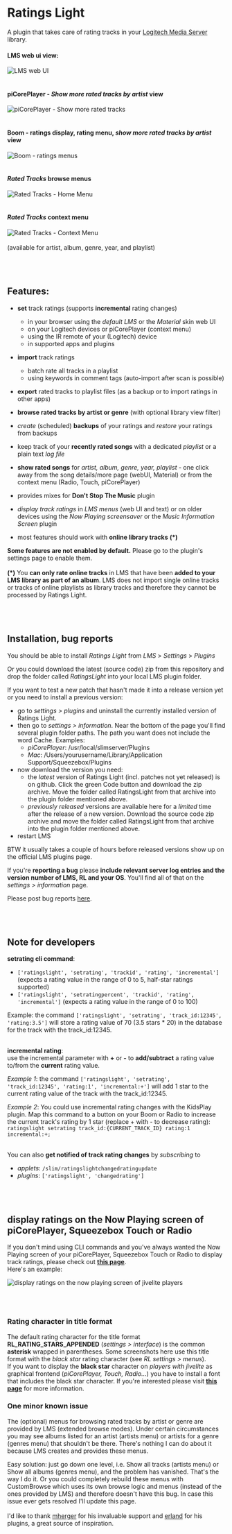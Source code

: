 Ratings Light
====

A plugin that takes care of rating tracks in your [Logitech Media Server](https://github.com/Logitech/slimserver) library.<br>

#### LMS web ui view:
![LMS web UI](screenshots/lms_webui.jpg)
<br><br>
#### piCorePlayer - *Show more rated tracks by artist* view
![piCorePlayer - Show more rated tracks](screenshots/picoreplayer_show_more_rated_tracks.jpg)
<br><br>
#### Boom - ratings display, rating menu, *show more rated tracks by artist* view
![Boom - ratings menus](screenshots/boom.jpg)
<br><br>
#### *Rated Tracks* browse menus
![Rated Tracks - Home Menu](screenshots/ratedtracksmenu.jpg)
<br><br>
#### *Rated Tracks* context menu
![Rated Tracks - Context Menu](screenshots/contextmenu_years.jpg)<br><br>
(available for artist, album, genre, year, and playlist)
<br><br><br><br>

## Features:

* **set** track ratings (supports **incremental** rating changes)
	* in your browser using the *default LMS* or the *Material* skin web UI
	* on your Logitech devices or piCorePlayer (context menu)
	* using the IR remote of your (Logitech) device
	* in supported apps and plugins

* **import** track ratings
	* batch rate all tracks in a playlist
	* using keywords in comment tags (auto-import after scan is possible)

* **export** rated tracks to playlist files (as a backup or to import ratings in other apps)
* **browse rated tracks by artist or genre** (with optional library view filter)
* *create* (scheduled) **backups** of your ratings and *restore* your ratings from backups
* keep track of your **recently rated songs** with a dedicated *playlist* or a plain text *log file*
* **show rated songs** for *artist, album, genre, year, playlist* - one click away from the song details/more page (webUI, Material) or from the context menu (Radio, Touch, piCorePlayer)
* provides mixes for **Don't Stop The Music** plugin
* *display track ratings* in *LMS menus* (web UI and text) or on older devices using the *Now Playing screensaver* or the *Music Information Screen* plugin
* most features should work with **online library tracks** **(*)**

**Some features are not enabled by default.** Please go to the plugin's settings page to enable them.<br><br>
**(*)** You **can only rate online tracks** in LMS that have been **added to your LMS library as part of an album**. LMS does not import single online tracks or tracks of online playlists as library tracks and therefore they cannot be processed by Ratings Light.
<br><br><br><br>

## Installation, bug reports

You should be able to install *Ratings Light* from *LMS* > *Settings* > *Plugins*

Or you could download the latest (source code) zip from this repository and drop the folder called *RatingsLight* into your local LMS plugin folder.

If you want to test a new patch that hasn't made it into a release version yet or you need to install a previous version:

* go to *settings > plugins* and uninstall the currently installed version of Ratings Light.
* then go to *settings > information*. Near the bottom of the page you'll find several plugin folder paths. The path you want does not include the word Cache. Examples:
    * *piCorePlayer*: /usr/local/slimserver/Plugins
    * *Mac*: /Users/yourusername/Library/Application Support/Squeezebox/Plugins
* now download the version you need:
    * the *latest* version of Ratings Light (incl. patches not yet released) is on github. Click the green Code button and download the zip archive. Move the folder called RatingsLight from that archive into the plugin folder mentioned above.
	* *previously released* versions are available here for a *limited* time after the release of a new version. Download the source code zip archive and move the folder called RatingsLight from that archive into the plugin folder mentioned above.
* restart LMS

BTW it usually takes a couple of hours before released versions show up on the official LMS plugins page.


If you're **reporting a bug** please **include relevant server log entries and the version number of LMS, RL and your OS**. You'll find all of that on the *settings > information* page.

Please post bug reports [here](https://forums.slimdevices.com/showthread.php?113344-Announce-Ratings-Light).
<br><br><br><br>


## Note for developers

**setrating cli command**:<br>
* `['ratingslight', 'setrating', 'trackid', 'rating', 'incremental']` (expects a rating value in the range of 0 to 5, half-star ratings supported)
* `['ratingslight', 'setratingpercent', 'trackid', 'rating', 'incremental']` (expects a rating value in the range of 0 to 100)


Example: the command `['ratingslight', 'setrating', 'track_id:12345', 'rating:3.5']` will store a rating value of 70 (3.5 stars * 20) in the database for the track with the track_id:12345.
<br><br>

**incremental rating**:<br>
use the incremental parameter with **+** or **-** to **add/subtract** a rating value to/from the **current** rating value.

*Example 1*: the command `['ratingslight', 'setrating', 'track_id:12345', 'rating:1', 'incremental:+']` will add 1 star to the current rating value of the track with the track_id:12345.

*Example 2*: You could use incremental rating changes with the KidsPlay plugin. Map this command to a button on your Boom or Radio to increase the current track's rating by 1 star (replace + with - to decrease rating):
`ratingslight setrating track_id:{CURRENT_TRACK_ID} rating:1 incremental:+;`
<br><br>

You can also **get notified of track rating changes** by *subscribing* to
* *applets*: `/slim/ratingslightchangedratingupdate`
* *plugins*: `['ratingslight', 'changedrating']`
<br><br><br><br>


## display ratings on the Now Playing screen of piCorePlayer, Squeezebox Touch or Radio

If you don't mind using CLI commands and you've always wanted the Now Playing screen of your piCorePlayer, Squeezebox Touch or Radio to display track ratings, please check out [**this page**](https://github.com/AF-1/sobras/tree/main/lms-nowplaying_screen_with_ratings).<br>
Here's an example:

![display ratings on the now playing screen of jivelite players](screenshots/ratings_jivelite_npscreen.jpg)


<br><br>
### Rating character in title format

The default rating character for the title format **RL_RATING_STARS_APPENDED** (*settings > interface*) is the common **asterisk** wrapped in parentheses. Some screenshots here use this title format with the *black star* rating character (see *RL settings > menus*).<br>
If you want to display the **black star** character on *players with jivelite* as graphical frontend (*piCorePlayer, Touch, Radio...*) you have to install a font that includes the black star character. If you're interested please visit [**this page**](https://github.com/AF-1/sobras/tree/main/lms-jivelite-change-font) for more information.

### One minor known issue

The (optional) menus for browsing rated tracks by artist or genre are provided by LMS (extended browse modes). Under certain circumstances you may see albums listed for an artist (artists menu) or artists for a genre (genres menu) that shouldn't be there. There's nothing I can do about it because LMS creates and provides these menus.

Easy solution: just go down one level, i.e. Show all tracks (artists menu) or Show all albums (genres menu), and the problem has vanished. That's the way I do it.
Or you could completely rebuild these menus with CustomBrowse which uses its own browse logic and menus (instead of the ones provided by LMS) and therefore doesn't have this bug.
In case this issue ever gets resolved I'll update this page.
<br><br>
I'd like to thank [mherger](https://github.com/mherger) for his invaluable support and [erland](https://github.com/erland) for his plugins, a great source of inspiration.